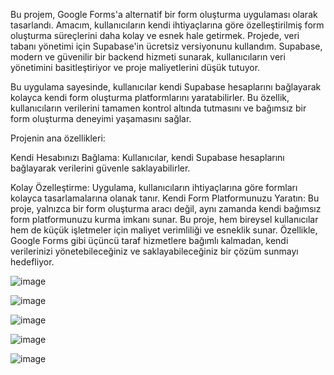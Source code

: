 Bu projem, Google Forms'a alternatif bir form oluşturma uygulaması olarak tasarlandı. Amacım, kullanıcıların kendi ihtiyaçlarına göre özelleştirilmiş form oluşturma süreçlerini daha kolay ve esnek hale getirmek. Projede, veri tabanı yönetimi için Supabase'in ücretsiz versiyonunu kullandım. Supabase, modern ve güvenilir bir backend hizmeti sunarak, kullanıcıların veri yönetimini basitleştiriyor ve proje maliyetlerini düşük tutuyor.

Bu uygulama sayesinde, kullanıcılar kendi Supabase hesaplarını bağlayarak kolayca kendi form oluşturma platformlarını yaratabilirler. Bu özellik, kullanıcıların verilerini tamamen kontrol altında tutmasını ve bağımsız bir form oluşturma deneyimi yaşamasını sağlar.

Projenin ana özellikleri:

Kendi Hesabınızı Bağlama: Kullanıcılar, kendi Supabase hesaplarını bağlayarak verilerini güvenle saklayabilirler.

Kolay Özelleştirme: Uygulama, kullanıcıların ihtiyaçlarına göre formları kolayca tasarlamalarına olanak tanır.
Kendi Form Platformunuzu Yaratın: Bu proje, yalnızca bir form oluşturma aracı değil, aynı zamanda kendi bağımsız form platformunuzu kurma imkanı sunar.
Bu proje, hem bireysel kullanıcılar hem de küçük işletmeler için maliyet verimliliği ve esneklik sunar. Özellikle, Google Forms gibi üçüncü taraf hizmetlere bağımlı kalmadan, kendi verilerinizi yönetebileceğiniz ve saklayabileceğiniz bir çözüm sunmayı hedefliyor.

![image](https://github.com/user-attachments/assets/4909c9f6-eed5-437a-bf04-5de373e0358b)

![image](https://github.com/user-attachments/assets/c3a7aabc-0ab5-4de5-9a4f-ad73bd14c6e5)


![image](https://github.com/user-attachments/assets/ceadde79-a0c3-4a5c-a7a3-9ac55cc7e090)

![image](https://github.com/user-attachments/assets/1e4750d3-6b3c-4c2e-adc0-41bd3a57fb6e)

![image](https://github.com/user-attachments/assets/9ad138dc-d8d5-4f5d-a220-7d7f9d6188fe)
